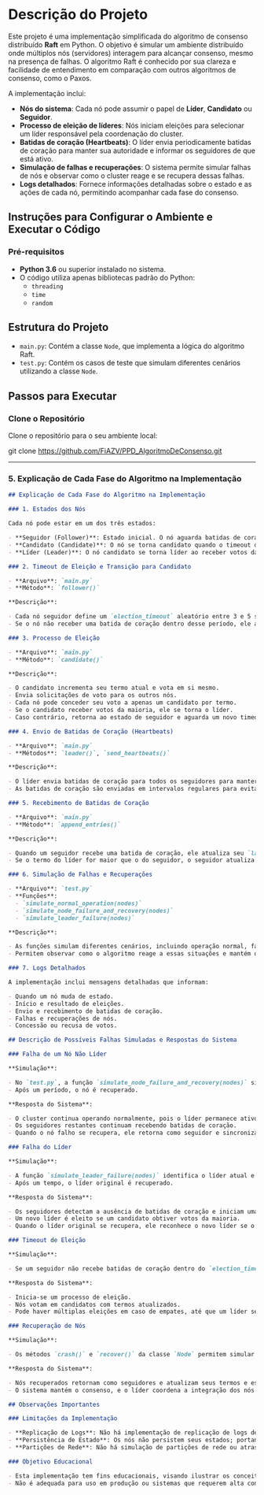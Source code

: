 # Descrição do Projeto

Este projeto é uma implementação simplificada do algoritmo de consenso distribuído **Raft** em Python. O objetivo é simular um ambiente distribuído onde múltiplos nós (servidores) interagem para alcançar consenso, mesmo na presença de falhas. O algoritmo Raft é conhecido por sua clareza e facilidade de entendimento em comparação com outros algoritmos de consenso, como o Paxos.

A implementação inclui:

- **Nós do sistema**: Cada nó pode assumir o papel de **Líder**, **Candidato** ou **Seguidor**.
- **Processo de eleição de líderes**: Nós iniciam eleições para selecionar um líder responsável pela coordenação do cluster.
- **Batidas de coração (Heartbeats)**: O líder envia periodicamente batidas de coração para manter sua autoridade e informar os seguidores de que está ativo.
- **Simulação de falhas e recuperações**: O sistema permite simular falhas de nós e observar como o cluster reage e se recupera dessas falhas.
- **Logs detalhados**: Fornece informações detalhadas sobre o estado e as ações de cada nó, permitindo acompanhar cada fase do consenso.

## Instruções para Configurar o Ambiente e Executar o Código

### Pré-requisitos

- **Python 3.6** ou superior instalado no sistema.
- O código utiliza apenas bibliotecas padrão do Python:
  - `threading`
  - `time`
  - `random`

## Estrutura do Projeto

- `main.py`: Contém a classe `Node`, que implementa a lógica do algoritmo Raft.
- `test.py`: Contém os casos de teste que simulam diferentes cenários utilizando a classe `Node`.

## Passos para Executar

### Clone o Repositório

Clone o repositório para o seu ambiente local:

git clone https://github.com/FiAZV/PPD_AlgoritmoDeConsenso.git


---

### 5. Explicação de Cada Fase do Algoritmo na Implementação

```markdown
## Explicação de Cada Fase do Algoritmo na Implementação

### 1. Estados dos Nós

Cada nó pode estar em um dos três estados:

- **Seguidor (Follower)**: Estado inicial. O nó aguarda batidas de coração do líder ou solicitações de voto de candidatos.
- **Candidato (Candidate)**: O nó se torna candidato quando o timeout de eleição expira sem receber batidas de coração.
- **Líder (Leader)**: O nó candidato se torna líder ao receber votos da maioria dos nós.

### 2. Timeout de Eleição e Transição para Candidato

- **Arquivo**: `main.py`
- **Método**: `follower()`

**Descrição**:

- Cada nó seguidor define um `election_timeout` aleatório entre 3 e 5 segundos.
- Se o nó não receber uma batida de coração dentro desse período, ele assume que o líder falhou e se torna um candidato.

### 3. Processo de Eleição

- **Arquivo**: `main.py`
- **Método**: `candidate()`

**Descrição**:

- O candidato incrementa seu termo atual e vota em si mesmo.
- Envia solicitações de voto para os outros nós.
- Cada nó pode conceder seu voto a apenas um candidato por termo.
- Se o candidato receber votos da maioria, ele se torna o líder.
- Caso contrário, retorna ao estado de seguidor e aguarda um novo timeout.

### 4. Envio de Batidas de Coração (Heartbeats)

- **Arquivo**: `main.py`
- **Métodos**: `leader()`, `send_heartbeats()`

**Descrição**:

- O líder envia batidas de coração para todos os seguidores para manter sua liderança.
- As batidas de coração são enviadas em intervalos regulares para evitar que os seguidores iniciem novas eleições.

### 5. Recebimento de Batidas de Coração

- **Arquivo**: `main.py`
- **Método**: `append_entries()`

**Descrição**:

- Quando um seguidor recebe uma batida de coração, ele atualiza seu `last_heartbeat` e permanece no estado de seguidor.
- Se o termo do líder for maior que o do seguidor, o seguidor atualiza seu `current_term`.

### 6. Simulação de Falhas e Recuperações

- **Arquivo**: `test.py`
- **Funções**:
  - `simulate_normal_operation(nodes)`
  - `simulate_node_failure_and_recovery(nodes)`
  - `simulate_leader_failure(nodes)`

**Descrição**:

- As funções simulam diferentes cenários, incluindo operação normal, falha de nós não líderes e falha do líder.
- Permitem observar como o algoritmo reage a essas situações e mantém o consenso.

### 7. Logs Detalhados

A implementação inclui mensagens detalhadas que informam:

- Quando um nó muda de estado.
- Início e resultado de eleições.
- Envio e recebimento de batidas de coração.
- Falhas e recuperações de nós.
- Concessão ou recusa de votos.

## Descrição de Possíveis Falhas Simuladas e Respostas do Sistema

### Falha de um Nó Não Líder

**Simulação**:

- No `test.py`, a função `simulate_node_failure_and_recovery(nodes)` simula a falha do nó com `node_id = 2`.
- Após um período, o nó é recuperado.

**Resposta do Sistema**:

- O cluster continua operando normalmente, pois o líder permanece ativo.
- Os seguidores restantes continuam recebendo batidas de coração.
- Quando o nó falho se recupera, ele retorna como seguidor e sincroniza com o líder.

### Falha do Líder

**Simulação**:

- A função `simulate_leader_failure(nodes)` identifica o líder atual e o simula como falho.
- Após um tempo, o líder original é recuperado.

**Resposta do Sistema**:

- Os seguidores detectam a ausência de batidas de coração e iniciam uma nova eleição após seus timeouts expirarem.
- Um novo líder é eleito se um candidato obtiver votos da maioria.
- Quando o líder original se recupera, ele reconhece o novo líder se o termo atual for maior ou igual ao seu.

### Timeout de Eleição

**Simulação**:

- Se um seguidor não recebe batidas de coração dentro do `election_timeout`, ele se torna candidato automaticamente.

**Resposta do Sistema**:

- Inicia-se um processo de eleição.
- Nós votam em candidatos com termos atualizados.
- Pode haver múltiplas eleições em caso de empates, até que um líder seja eleito.

### Recuperação de Nós

**Simulação**:

- Os métodos `crash()` e `recover()` da classe `Node` permitem simular falhas e recuperações.

**Resposta do Sistema**:

- Nós recuperados retornam como seguidores e atualizam seus termos e estados com base nas batidas de coração recebidas.
- O sistema mantém o consenso, e o líder coordena a integração dos nós recuperados.

## Observações Importantes

### Limitações da Implementação

- **Replicação de Logs**: Não há implementação de replicação de logs de comandos de clientes.
- **Persistência de Estado**: Os nós não persistem seus estados; portanto, informações são perdidas em falhas.
- **Partições de Rede**: Não há simulação de partições de rede ou atrasos na comunicação.

### Objetivo Educacional

- Esta implementação tem fins educacionais, visando ilustrar os conceitos básicos do algoritmo Raft.
- Não é adequada para uso em produção ou sistemas que requerem alta confiabilidade.
